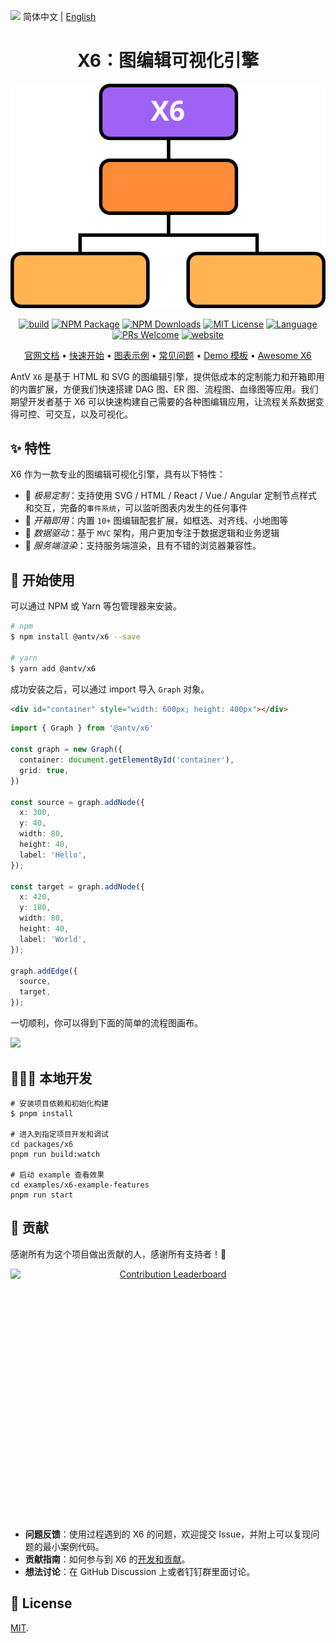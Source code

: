 <img src="https://gw.alipayobjects.com/zos/antfincdn/R8sN%24GNdh6/language.svg" width="18"> 简体中文 | [English](/README.en-us.md)

<h1 align="center">
  <b>X6：图编辑可视化引擎</b>
</h1>

<p align="center"><img alt="x6 flow" src="./flow.svg"></p>

<p align="center">
<a href="https://github.com/antvis/X6/actions/workflows/ci.yml"><img alt="build" src="https://img.shields.io/github/actions/workflow/status/antvis/x6/ci.yml?branch=master&style=for-the-badge&logo=github"></a>
<!-- <a href="https://app.codecov.io/gh/antvis/X6"><img alt="coverage" src="https://img.shields.io/codecov/c/gh/antvis/x6?logo=codecov&style=for-the-badge&token=15CO54WYUV"></a> -->
<a href="https://www.npmjs.com/package/@antv/x6"><img alt="NPM Package" src="https://img.shields.io/npm/v/@antv/x6.svg?logo=npm&style=for-the-badge"></a>
<a href="https://www.npmjs.com/package/@antv/x6"><img alt="NPM Downloads" src="https://img.shields.io/npm/dm/@antv/x6?logo=npm&style=for-the-badge"></a> <a href="/LICENSE"><img src="https://img.shields.io/github/license/antvis/x6?style=for-the-badge" alt="MIT License"></a>
<a href="https://www.typescriptlang.org"><img alt="Language" src="https://img.shields.io/badge/language-TypeScript-blue.svg?style=for-the-badge"></a>
<a href="https://github.com/antvis/x6/pulls"><img alt="PRs Welcome" src="https://img.shields.io/badge/PRs-Welcome-brightgreen.svg?style=for-the-badge"></a>
<a href="https://x6.antv.antgroup.com"><img alt="website" src="https://img.shields.io/static/v1?label=&labelColor=505050&message=website&color=0076D6&style=for-the-badge&logo=google-chrome&logoColor=f5f5f5"></a>
</p>

<p align="center">
  <a href="http://x6.antv.antgroup.com/tutorial/about">官网文档</a> •
  <a href="https://x6.antv.antgroup.com/tutorial/getting-started">快速开始</a> •
  <a href="http://x6.antv.antgroup.com/examples">图表示例</a> •
  <a href="https://www.yuque.com/antv/x6/tox1ukbz5cw57qfy">常见问题</a> •
  <a href="https://codesandbox.io/s/mo-ban-55i8dp">Demo 模板</a> •
  <a href="https://github.com/lloydzhou/awesome-x6">Awesome X6</a>
</p>

AntV `X6` 是基于 HTML 和 SVG 的图编辑引擎，提供低成本的定制能力和开箱即用的内置扩展，方便我们快速搭建 DAG 图、ER 图、流程图、血缘图等应用。我们期望开发者基于 X6 可以快速构建自己需要的各种图编辑应用，让流程关系数据变得可控、可交互，以及可视化。

## ✨ 特性

X6 作为一款专业的图编辑可视化引擎，具有以下特性：

- 🌱 _极易定制_：支持使用 SVG / HTML / React / Vue / Angular 定制节点样式和交互，完备的`事件系统`，可以监听图表内发生的任何事件
- 🚀 _开箱即用_：内置 `10+` 图编辑配套扩展，如框选、对齐线、小地图等
- 🧲 _数据驱动_：基于 `MVC` 架构，用户更加专注于数据逻辑和业务逻辑
- 💯 _服务端渲染_：支持服务端渲染，且有不错的浏览器兼容性。

## 🔨 开始使用

可以通过 NPM 或 Yarn 等包管理器来安装。

```bash
# npm
$ npm install @antv/x6 --save

# yarn
$ yarn add @antv/x6
```

成功安装之后，可以通过 import 导入 `Graph` 对象。

```html
<div id="container" style="width: 600px; height: 400px"></div>
```

```ts
import { Graph } from '@antv/x6'

const graph = new Graph({
  container: document.getElementById('container'),
  grid: true,
})

const source = graph.addNode({
  x: 300,
  y: 40,
  width: 80,
  height: 40,
  label: 'Hello',
});

const target = graph.addNode({
  x: 420,
  y: 180,
  width: 80,
  height: 40,
  label: 'World',
});

graph.addEdge({
  source,
  target,
});
```

一切顺利，你可以得到下面的简单的流程图画布。

<img src="https://mdn.alipayobjects.com/huamei_qa8qxu/afts/img/A*3rpsRLQl7dgAAAAAQyAAAAgAemJ7AQ/fmt.avif" height="300" />

## 🧑🏻‍💻 本地开发

```shell
# 安装项目依赖和初始化构建
$ pnpm install

# 进入到指定项目开发和调试
cd packages/x6
pnpm run build:watch

# 启动 example 查看效果
cd examples/x6-example-features
pnpm run start
```

## 📮 贡献

感谢所有为这个项目做出贡献的人，感谢所有支持者！🙏

<a href="https://openomy.app/github/antvis/X6" target="_blank" style="display: block; width: 100%;" align="center">
  <img src="https://openomy.app/svg?repo=antvis/X6&chart=bubble&latestMonth=12" target="_blank" alt="Contribution Leaderboard" style="display: block; height: 400px" />
 </a>

- **问题反馈**：使用过程遇到的 X6 的问题，欢迎提交 Issue，并附上可以复现问题的最小案例代码。
- **贡献指南**：如何参与到 X6 的[开发和贡献](./CONTRIBUTING.zh-CN.md)。
- **想法讨论**：在 GitHub Discussion 上或者钉钉群里面讨论。

## 📄 License

[MIT](./LICENSE).
